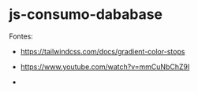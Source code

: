 # js-consumo-dababase

Fontes:

- https://tailwindcss.com/docs/gradient-color-stops

- https://www.youtube.com/watch?v=mmCuNbChZ9I

- 